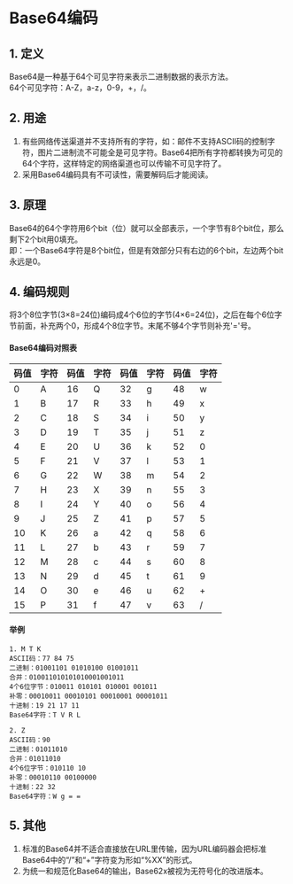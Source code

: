 # Base64编码

## 1. 定义

Base64是一种基于64个可见字符来表示二进制数据的表示方法。  
64个可见字符：A-Z，a-z，0-9，+，/。

## 2. 用途

1. 有些网络传送渠道并不支持所有的字符，如：邮件不支持ASCII码的控制字符，图片二进制流不可能全是可见字符。Base64把所有字符都转换为可见的64个字符，这样特定的网络渠道也可以传输不可见字符了。 
2. 采用Base64编码具有不可读性，需要解码后才能阅读。

## 3. 原理

Base64的64个字符用6个bit（位）就可以全部表示，一个字节有8个bit位，那么剩下2个bit用0填充。  
即：一个Base64字符是8个bit位，但是有效部分只有右边的6个bit，左边两个bit永远是0。

## 4. 编码规则

将3个8位字节(3×8=24位)编码成4个6位的字节(4×6=24位)，之后在每个6位字节前面，补充两个0，形成4个8位字节。末尾不够4个字节则补充'='号。

#### Base64编码对照表

| 码值 | 字符 | 码值 | 字符 | 码值 | 字符 | 码值 | 字符 |
| ---- | ---- | ---- | ---- | ---- | ---- | ---- | ---- |
| 0    | A    | 16   | Q    | 32   | g    | 48   | w    |
| 1    | B    | 17   | R    | 33   | h    | 49   | x    |
| 2    | C    | 18   | S    | 34   | i    | 50   | y    |
| 3    | D    | 19   | T    | 35   | j    | 51   | z    |
| 4    | E    | 20   | U    | 36   | k    | 52   | 0    |
| 5    | F    | 21   | V    | 37   | l    | 53   | 1    |
| 6    | G    | 22   | W    | 38   | m    | 54   | 2    |
| 7    | H    | 23   | X    | 39   | n    | 55   | 3    |
| 8    | I    | 24   | Y    | 40   | o    | 56   | 4    |
| 9    | J    | 25   | Z    | 41   | p    | 57   | 5    |
| 10   | K    | 26   | a    | 42   | q    | 58   | 6    |
| 11   | L    | 27   | b    | 43   | r    | 59   | 7    |
| 12   | M    | 28   | c    | 44   | s    | 60   | 8    |
| 13   | N    | 29   | d    | 45   | t    | 61   | 9    |
| 14   | O    | 30   | e    | 46   | u    | 62   | +    |
| 15   | P    | 31   | f    | 47   | v    | 63   | /    |

#### 举例

```
1. M T K
ASCII码：77 84 75
二进制：01001101 01010100 01001011
合并：010011010101010001001011
4个6位字节：010011 010101 010001 001011
补零：00010011 00010101 00010001 00001011
十进制：19 21 17 11
Base64字符：T V R L

2. Z
ASCII码：90
二进制：01011010
合并：01011010
4个6位字节：010110 10
补零：00010110 00100000
十进制：22 32
Base64字符：W g = =
```

## 5. 其他

1. 标准的Base64并不适合直接放在URL里传输，因为URL编码器会把标准Base64中的“/”和“+”字符变为形如“%XX”的形式。
2. 为统一和规范化Base64的输出，Base62x被视为无符号化的改进版本。
